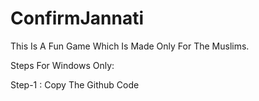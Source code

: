 # ConfirmJannati
This Is A Fun Game Which Is Made Only For The Muslims.

Steps For Windows Only:

Step-1 : Copy The Github Code

